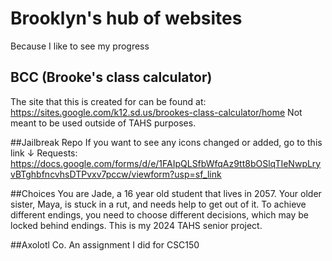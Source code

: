# Brooklyn's hub of websites
Because I like to see my progress

## BCC (Brooke's class calculator)
The site that this is created for can be found at: https://sites.google.com/k12.sd.us/brookes-class-calculator/home Not meant to be used outside of TAHS purposes.

##Jailbreak Repo
If you want to see any icons changed or added, go to this link ↓ Requests: https://docs.google.com/forms/d/e/1FAIpQLSfbWfqAz9tt8bOSlqTIeNwpLryvBTghbfncvhsDTPvxv7pccw/viewform?usp=sf_link

##Choices
You are Jade, a 16 year old student that lives in 2057. Your older sister, Maya, is stuck in a rut, and needs help to get out of it. To achieve different endings, you need to choose different decisions, which may be locked behind endings. This is my 2024 TAHS senior project.

##Axolotl Co.
An assignment I did for CSC150
